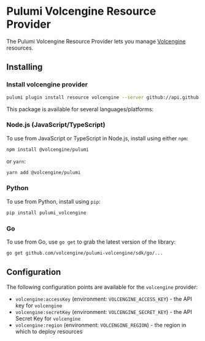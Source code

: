# Pulumi Volcengine Resource Provider

The Pulumi Volcengine Resource Provider lets you manage [Volcengine](https://www.volcengine.com/) resources.

## Installing

### Install volcengine provider

```bash
pulumi plugin install resource volcengine --server github://api.github.com/volcengine
```

This package is available for several languages/platforms:

### Node.js (JavaScript/TypeScript)

To use from JavaScript or TypeScript in Node.js, install using either `npm`:

```bash
npm install @volcengine/pulumi
```

or `yarn`:

```bash
yarn add @volcengine/pulumi
```

### Python

To use from Python, install using `pip`:

```bash
pip install pulumi_volcengine
```

### Go

To use from Go, use `go get` to grab the latest version of the library:

```bash
go get github.com/volcengine/pulumi-volcengine/sdk/go/...
```

[//]: # (### .NET)

[//]: # ()
[//]: # (To use from .NET, install using `dotnet add package`:)

[//]: # ()
[//]: # (```bash)

[//]: # (dotnet add package Pulumi.Volcengine)

[//]: # (```)

## Configuration

The following configuration points are available for the `volcengine` provider:

- `volcengine:accessKey` (environment: `VOLCENGINE_ACCESS_KEY`) - the API key for `volcengine`
- `volcengine:secretKey` (environment: `VOLCENGINE_SECRET_KEY`) - the API Secret Key for `volcengine`
- `volcengine:region` (environment: `VOLCENGINE_REGION`) - the region in which to deploy resources

[//]: # (## Reference)

[//]: # ()
[//]: # (For detailed reference documentation, please visit [the Pulumi registry]&#40;https://www.pulumi.com/registry/packages/volcengine/api-docs/&#41;.)
